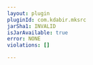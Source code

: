```yaml
---
layout: plugin
pluginId: com.kdabir.mksrc
jarSha1: INVALID
isJarAvailable: true
error: NONE
violations: []

---
```

